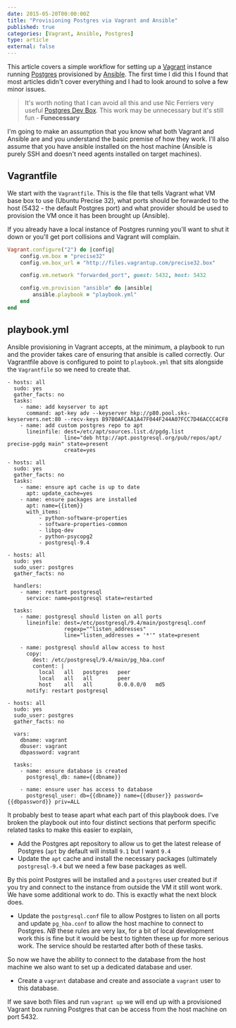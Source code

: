 ```yaml
---
date: 2015-05-20T00:00:00Z
title: "Provisioning Postgres via Vagrant and Ansible"
published: true
categories: [Vagrant, Ansible, Postgres]
type: article
external: false
---
```


This article covers a simple workflow for setting up a [Vagrant](http://vagrantup.com) instance running [Postgres](http://postgresql.org) provisioned by [Ansible](http://ansible.com). The first time I did this I found that most articles didn't cover everything and I had to look around to solve a few minor issues.

> It's worth noting that I can avoid all this and use Nic Ferriers very useful [Postgres Dev Box](http://www.pgdevbox.com/).  This work may be unnecessary but it's still fun - __Funecessary__

I'm going to make an assumption that you know what both Vagrant and Ansible are and you understand the basic premise of how they work.  I'll also assume that you have ansible installed on the host machine (Ansible is purely SSH and doesn't need agents installed on target machines).

## Vagrantfile

We start with the `Vagrantfile`.  This is the file that tells Vagrant what VM base box to use (Ubuntu Precise 32), what ports should be forwarded to the host (5432 - the default Postgres port) and what provider should be used to provision the VM once it has been brought up (Ansible).

If you already have a local instance of Postgres running you'll want to shut it down or you'll get port collisions and Vagrant will complain.

```ruby
Vagrant.configure("2") do |config|
    config.vm.box = "precise32"
    config.vm.box_url = "http://files.vagrantup.com/precise32.box"

    config.vm.network "forwarded_port", guest: 5432, host: 5432

    config.vm.provision "ansible" do |ansible|
        ansible.playbook = "playbook.yml"
    end
end
```

## playbook.yml

Ansible provisioning in Vagrant accepts, at the minimum, a playbook to run and the provider takes care of ensuring that ansible is called correctly.  Our Vagrantfile above is configured to point to `playbook.yml` that sits alongside the `Vagrantfile` so we need to create that.

```
- hosts: all
  sudo: yes
  gather_facts: no
  tasks:
    - name: add keyserver to apt
      command: apt-key adv --keyserver hkp://p80.pool.sks-keyservers.net:80 --recv-keys B97B0AFCAA1A47F044F244A07FCC7D46ACCC4CF8
    - name: add custom postgres repo to apt
      lineinfile: dest=/etc/apt/sources.list.d/pgdg.list
                  line="deb http://apt.postgresql.org/pub/repos/apt/ precise-pgdg main" state=present
                  create=yes

- hosts: all
  sudo: yes
  gather_facts: no
  tasks:
    - name: ensure apt cache is up to date
      apt: update_cache=yes
    - name: ensure packages are installed
      apt: name={{item}}
      with_items:
          - python-software-properties
          - software-properties-common
          - libpq-dev
          - python-psycopg2
          - postgresql-9.4

- hosts: all
  sudo: yes
  sudo_user: postgres
  gather_facts: no

  handlers:
    - name: restart postgresql
      service: name=postgresql state=restarted

  tasks:
    - name: postgresql should listen on all ports
      lineinfile: dest=/etc/postgresql/9.4/main/postgresql.conf
                  regexp="^listen_addresses"
                  line="listen_addresses = '*'" state=present

    - name: postgresql should allow access to host
      copy:
        dest: /etc/postgresql/9.4/main/pg_hba.conf
        content: |
          local   all   postgres   peer
          local   all   all        peer
          host    all   all        0.0.0.0/0   md5
      notify: restart postgresql

- hosts: all
  sudo: yes
  sudo_user: postgres
  gather_facts: no

  vars:
    dbname: vagrant
    dbuser: vagrant
    dbpassword: vagrant

  tasks:
    - name: ensure database is created
      postgresql_db: name={{dbname}}

    - name: ensure user has access to database
      postgresql_user: db={{dbname}} name={{dbuser}} password={{dbpassword}} priv=ALL
```

It probably best to tease apart what each part of this playbook does.  I've broken the playbook out into four distinct sections that perform specific related tasks to make this easier to explain,

- Add the Postgres apt repository to allow us to get the latest release of Postgres (`apt` by default will install `9.1` but I want `9.4`
- Update the `apt` cache and install the necessary packages (ultimately `postgresql-9.4` but we need a few base packages as well.

By this point Postgres will be installed and a `postgres` user created but if you try and connect to the instance from outside the VM it still wont work.  We have some additional work to do.  This is exactly what the next block does.

- Update the `postgresql.conf` file to allow Postgres to listen on all ports and update `pg_hba.conf` to allow the host machine to connect to Postgres. _NB_ these rules are very lax, for a bit of local development work this is fine but it would be best to tighten these up for more serious work.  The service should be restarted after both of these tasks.

So now we have the ability to connect to the database from the host machine we also want to set up a dedicated database and user.

- Create a `vagrant` database and create and associate a `vagrant` user to this database.

If we save both files and run `vagrant up` we will end up with a provisioned Vagrant box running Postgres that can be access from the host machine on port 5432.
